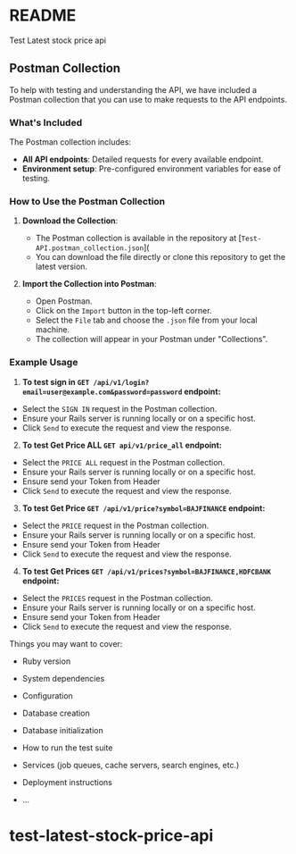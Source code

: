 # README

Test Latest stock price api

## Postman Collection

To help with testing and understanding the API, we have included a Postman collection that you can use to make requests to the API endpoints.

### What's Included

The Postman collection includes:
- **All API endpoints**: Detailed requests for every available endpoint.
- **Environment setup**: Pre-configured environment variables for ease of testing.

### How to Use the Postman Collection

1. **Download the Collection**:
   - The Postman collection is available in the repository at [`Test-API.postman_collection.json`](
   - You can download the file directly or clone this repository to get the latest version.

2. **Import the Collection into Postman**:
   - Open Postman.
   - Click on the `Import` button in the top-left corner.
   - Select the `File` tab and choose the `.json` file from your local machine.
   - The collection will appear in your Postman under "Collections".

### Example Usage

  1. **To test sign in `GET /api/v1/login?email=user@example.com&password=password` endpoint:**
   - Select the `SIGN IN` request in the Postman collection.
   - Ensure your Rails server is running locally or on a specific host.
   - Click `Send` to execute the request and view the response.

  2. **To test Get Price ALL `GET api/v1/price_all` endpoint:**
   - Select the `PRICE ALL` request in the Postman collection.
   - Ensure your Rails server is running locally or on a specific host.
   - Ensure send your Token from Header
   - Click `Send` to execute the request and view the response.

  3. **To test Get Price `GET /api/v1/price?symbol=BAJFINANCE` endpoint:**
   - Select the `PRICE` request in the Postman collection.
   - Ensure your Rails server is running locally or on a specific host.
   - Ensure send your Token from Header
   - Click `Send` to execute the request and view the response.

  4. **To test Get Prices `GET /api/v1/prices?symbol=BAJFINANCE,HDFCBANK` endpoint:**
   - Select the `PRICES` request in the Postman collection.
   - Ensure your Rails server is running locally or on a specific host.
   - Ensure send your Token from Header
   - Click `Send` to execute the request and view the response.


Things you may want to cover:

* Ruby version

* System dependencies

* Configuration

* Database creation

* Database initialization

* How to run the test suite

* Services (job queues, cache servers, search engines, etc.)

* Deployment instructions

* ...
# test-latest-stock-price-api

